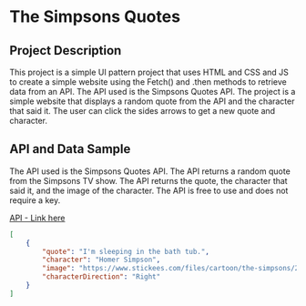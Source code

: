 # The Simpsons Quotes

## Project Description
This project is a simple UI pattern project that uses HTML and CSS and JS to create a simple website using the Fetch() and .then methods to retrieve data from an API. The API used is the Simpsons Quotes API. The project is a simple website that displays a random quote from the API and the character that said it. The user can click the sides arrows to get a new quote and character.

## API and Data Sample

The API used is the Simpsons Quotes API. The API returns a random quote from the Simpsons TV show. The API returns the quote, the character that said it, and the image of the character. The API is free to use and does not require a key.

[API - Link here](https://thesimpsonsquoteapi.glitch.me/quotes?count=num)

```json
[
    {
        "quote": "I'm sleeping in the bath tub.",
        "character": "Homer Simpson",
        "image": "https://www.stickees.com/files/cartoon/the-simpsons/2239-homer-simpson-sleeping-sticker.png",
        "characterDirection": "Right"
    }
]
```
